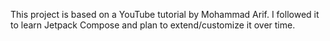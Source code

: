 This project is based on a YouTube tutorial by Mohammad Arif. 
I followed it to learn Jetpack Compose and plan to extend/customize it over time.
